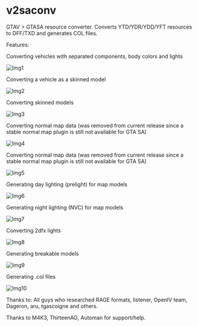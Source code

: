 # v2saconv
GTAV > GTASA resource converter. Converts YTD/YDR/YDD/YFT resources to DFF/TXD and generates COL files.

Features:

Converting vehicles with separated components, body colors and lights

![Img1](http://i.imgur.com/Y3eRQFRl.png)

Converting a vehicle as a skinned model

![Img2](http://i.imgur.com/10ebri6l.png)

Converting skinned models

![Img3](http://i.imgur.com/f55Pf9Fl.png)

Converting normal map data (was removed from current release since a stable normal map plugin is still not available for GTA SA)

![Img4](http://i.imgur.com/ruG9nbal.png)

Converting normal map data (was removed from current release since a stable normal map plugin is still not available for GTA SA)

![Img5](http://i.imgur.com/ruG9nbal.png)

Generating day lighting (prelight) for map models

![Img6](http://i.imgur.com/nGlOs1Il.jpg)

Generating night lighting (NVC) for map models

![Img7](http://i.imgur.com/toQAgiFl.jpg)

Converting 2dfx lights

![Img8](http://i.imgur.com/njM6TFWl.png)

Generating breakable models

![Img9](http://i.imgur.com/zd0YriLl.jpg)

Generating .col files

![Img10](http://i.imgur.com/0e2Sax8l.png)

Thanks to: All guys who researched RAGE formats, listener, OpenIV team, Dageron, aru, tgascoigne and others.

Thanks to M4K3, ThirteenAG, Automan for support/help.
